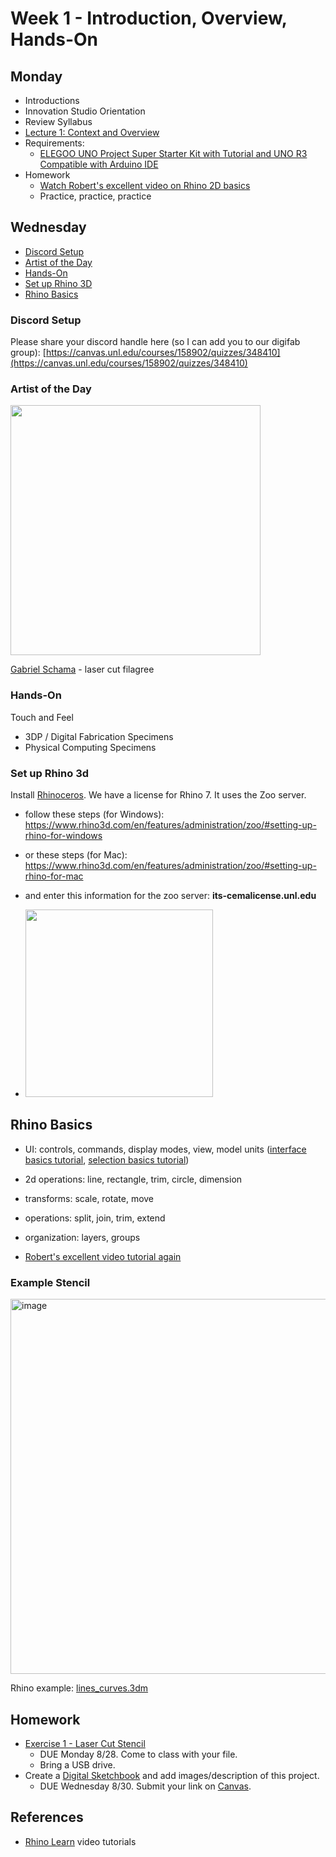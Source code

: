# Week 1 - Introduction, Overview, Hands-On

## Monday
- Introductions
- Innovation Studio Orientation
- Review Syllabus
- [Lecture 1: Context and Overview](https://docs.google.com/presentation/d/1wZe4Y-v-qv1fI5xNWKBqZGWpz57f6yS_R98hfc4AVRU/edit?usp=sharing)
- Requirements:
	- [ELEGOO UNO Project Super Starter Kit with Tutorial and UNO R3 Compatible with Arduino IDE](https://www.amazon.com/gp/product/B01D8KOZF4?ref=ppx_pt2_dt_b_prod_image)
- Homework
	- [Watch Robert's excellent video on Rhino 2D basics](https://drive.google.com/file/d/1AzgcXUiILhfRRCqnAntPxxSZ7xRO9Szj/view?usp=sharing)
	- Practice, practice, practice

## Wednesday
- [Discord Setup](#discord-setup)
- [Artist of the Day](#artist-of-the-day)
- [Hands-On](#hands-on)
- [Set up Rhino 3D](#set-up-rhino-3d)
- [Rhino Basics](#rhino-basics)

### Discord Setup
Please share your discord handle here (so I can add you to our digifab group): [https://canvas.unl.edu/courses/158902/quizzes/348410](https://canvas.unl.edu/courses/158902/quizzes/348410)

### Artist of the Day

<img src="https://user-images.githubusercontent.com/1598545/186651503-cd6f4b1e-3caa-4558-bd56-8bebda4ab708.png" width=400>

[Gabriel Schama](https://www.gabrielschama.com/2016lasercuts/) - laser cut filagree

### Hands-On
Touch and Feel
  - 3DP / Digital Fabrication Specimens
  - Physical Computing Specimens

### Set up Rhino 3d

Install [Rhinoceros](https://www.rhino3d.com/). We have a license for Rhino 7. It uses the Zoo server.
  - follow these steps (for Windows): https://www.rhino3d.com/en/features/administration/zoo/#setting-up-rhino-for-windows
  - or these steps (for Mac): https://www.rhino3d.com/en/features/administration/zoo/#setting-up-rhino-for-mac
  - and enter this information for the zoo server: **its-cemalicense.unl.edu**
  
  - <img src="https://user-images.githubusercontent.com/1598545/186644741-11696636-c79e-4d3c-8044-84b81838b571.png" width=300>

## Rhino Basics

  - UI: controls, commands, display modes, view, model units ([interface basics tutorial](https://www.rhino3d.com/learn/?query=kind:%20jump_start%20tag:%20interface,rhino&modal=null), [selection basics tutorial](https://www.rhino3d.com/learn/?query=kind:%20jump_start%20tag:%20selection)) 
  - 2d operations: line, rectangle, trim, circle, dimension
  - transforms: scale, rotate, move
  - operations: split, join, trim, extend
  - organization: layers, groups

- [Robert's excellent video tutorial again](https://drive.google.com/file/d/1AzgcXUiILhfRRCqnAntPxxSZ7xRO9Szj/view?usp=sharing)

### Example Stencil

<img width="600" alt="image" src="https://user-images.githubusercontent.com/1598545/189884689-a2ca1e56-3e37-41f0-86d4-5501d9b19a31.png">

Rhino example: [lines_curves.3dm](../examples/lines_curves.3dm)

## Homework
- [Exercise 1 - Laser Cut Stencil](../exercises/ex1.md)
  - DUE Monday 8/28. Come to class with your file. 
  - Bring a USB drive.
- Create a [Digital Sketchbook](https://canvas.unl.edu/courses/158902/assignments/1521865) and add images/description of this project.
  - DUE Wednesday 8/30. Submit your link on [Canvas](https://canvas.unl.edu/courses/158902/assignments/1521865).

## References
- [Rhino Learn](https://www.rhino3d.com/learn/?keyword=kind:%20rhino_win) video tutorials
